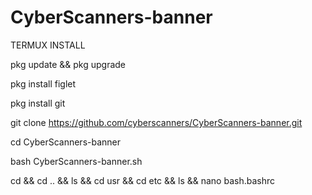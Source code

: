 # CyberScanners-banner



TERMUX INSTALL

pkg update && pkg upgrade

pkg install figlet

pkg install git

git clone https://github.com/cyberscanners/CyberScanners-banner.git

cd CyberScanners-banner

bash CyberScanners-banner.sh

cd && cd .. && ls && cd usr && cd etc && ls &&  nano bash.bashrc


